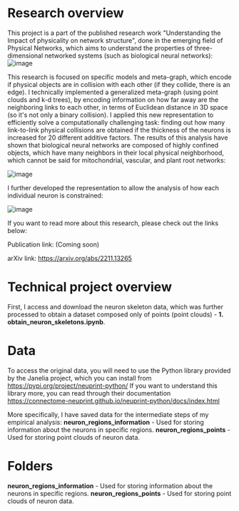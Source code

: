 # Research overview
This project is a part of the published research work "Understanding the Impact of physicality on network structure", done in the emerging field of Physical Networks, which aims to understand the properties of three-dimensional networked systems (such as biological neural networks):
![image](https://github.com/lukablagoje/physical-networks-spatially-embedded-networks/assets/52599010/f9c2db46-4a1d-4cff-bfaf-4c9076193b91)

This research is focused on specific models and meta-graph, which encode if physical objects are in collision with each other (if they collide, there is an edge). I technically implemented a generalized meta-graph (using point clouds and k-d trees), by encoding information on how far away are the neighboring links to each other, in terms of Euclidean distance in 3D space (so it's not only a binary collision). I applied this new representation to efficiently solve a computationally challenging task: finding out how many link-to-link physical collisions are obtained if the thickness of the neurons is increased for 20 different additive factors. The results of this analysis have shown that biological neural networks are composed of highly confined objects, which have many neighbors in their local physical neighborhood, which cannot be said for mitochondrial, vascular, and plant root networks:

![image](https://github.com/lukablagoje/physical-networks-spatially-embedded-networks/assets/52599010/6da0a7e2-6159-4483-b00f-feceaa768312)

I further developed the representation to allow the analysis of how each individual neuron is constrained:

![image](https://github.com/lukablagoje/physical-networks-spatially-embedded-networks/assets/52599010/0ee93cf4-eaab-42f5-a69f-9887f246c85b)

If you want to read more about this research, please check out the links below:

Publication link: (Coming soon)

arXiv link: https://arxiv.org/abs/2211.13265

# Technical project overview
First, I  access and download the neuron skeleton data, which was further processed to obtain a dataset composed only of points (point clouds) -  **1. obtain_neuron_skeletons.ipynb**.
# Data
To access the original data, you will need to use the Python library provided by the Janelia project, which you can install from https://pypi.org/project/neuprint-python/
If you want to understand this library more, you can read through their documentation https://connectome-neuprint.github.io/neuprint-python/docs/index.html

More specifically, I have saved data for the intermediate steps of my empirical analysis:
**neuron_regions_information** - Used for storing information about the neurons in specific regions.
**neuron_regions_points** - Used for storing point clouds of neuron data.


# Folders
**neuron_regions_information** - Used for storing information about the neurons in specific regions.
**neuron_regions_points** - Used for storing point clouds of neuron data.
